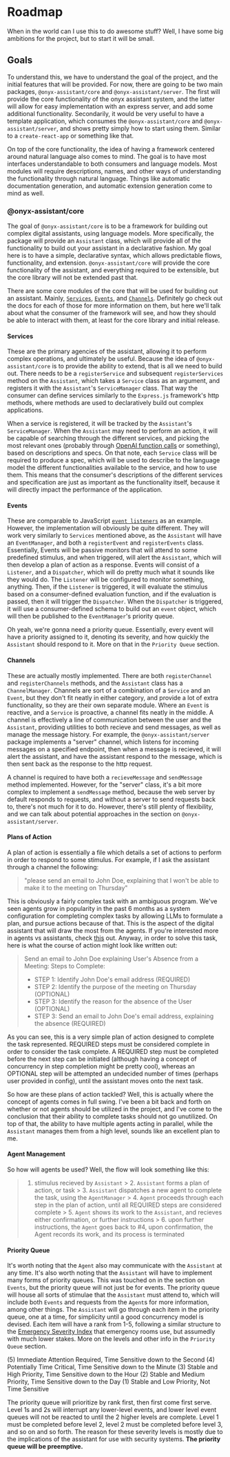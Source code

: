 # Roadmap

When in the world can I use this to do awesome stuff? Well, I have some big ambitions for the project, but to start it will be small.

## Goals

To understand this, we have to understand the goal of the project, and the initial features that will be provided. For now, there are going to be two main packages, `@onyx-assistant/core` and `@onyx-assistant/server`. The first will provide the core functionality of the onyx assistant system, and the latter will allow for easy implementation with an express server, and add some additional functionality. Secondarily, it would be very useful to have a template application, which consumes the `@onyx-assistant/core` and `@onyx-assistant/server`, and shows pretty simply how to start using them. Similar to a `create-react-app` or something like that.

On top of the core functionality, the idea of having a framework centered around natural language also comes to mind. The goal is to have most interfaces understandable to both consumers and language models. Most modules will require descriptions, names, and other ways of understanding the functionality through natural language. Things like automatic documentation generation, and automatic extension generation come to mind as well.

### @onyx-assistant/core

The goal of `@onyx-assistant/core` is to be a framework for building out complex digital assistants, using language models. More specifically, the package will provide an `Assistant` class, which will provide all of the functionality to build out your assistant in a declarative fashion. My goal here is to have a simple, declarative syntax, which allows predictable flows, functionality, and extension. `@onyx-assistant/core` will provide the core functionality of the assistant, and everything required to be extensible, but the core library will not be extended past that.

There are some core modules of the core that will be used for building out an assistant. Mainly, [`Services`](https://github.com/AidanTilgner/GPT-Assistant/blob/master/documentation/Services.md), [`Events`](https://github.com/AidanTilgner/GPT-Assistant/blob/master/documentation/Events.md), and [`Channels`](https://github.com/AidanTilgner/GPT-Assistant/blob/master/documentation/Channels.md). Definitely go check out the docs for each of those for more information on them, but here we'll talk about what the consumer of the framework will see, and how they should be able to interact with them, at least for the core library and initial release.

#### Services

These are the primary agencies of the assistant, allowing it to perform complex operations, and ultimately be useful. Because the idea of `@onyx-assistant/core` is to provide the ability to extend, that is all we need to build out. There needs to be a `registerService` and subsequent `registerServices` method on the `Assistant`, which takes a `Service` class as an argument, and registers it with the `Assistant`'s `ServiceManager` class. That way the consumer can define services similarly to the `Express.js` framework's http methods, where methods are used to declaratively build out complex applications.

When a service is registered, it will be tracked by the `Assistant`'s `ServiceManager`. When the `Assistant` may need to perform an action, it will be capable of searching through the different services, and picking the most relevant ones (probably through [OpenAI function calls](https://platform.openai.com/docs/api-reference/chat/create#chat/create-functions) or something), based on descriptions and specs. On that note, each `Service` class will be required to produce a spec, which will be used to describe to the language model the different functionalities available to the service, and how to use them. This means that the consumer's descriptions of the different services and specification are just as important as the functionality itself, because it will directly impact the performance of the application.

#### Events

These are comparable to JavaScript [`event listeners`](https://blog.webdevsimplified.com/2022-01/event-listeners/) as an example. However, the implementation will obviously be quite different. They will work very similarly to `Services` mentioned above, as the `Assistant` will have an `EventManager`, and both a `registerEvent` and `registerEvents` class. Essentially, Events will be passive monitors that will attend to some predefined stimulus, and when triggered, will alert the `Assistant`, which will then develop a plan of action as a response. Events will consist of a `Listener`, and a `Dispatcher`, which will do pretty much what it sounds like they would do. The `Listener` will be configured to monitor something, anything. Then, if the `Listener` is triggered, it will evaluate the stimulus based on a consumer-defined evaluation function, and if the evaluation is passed, then it will trigger the `Dispatcher`. When the `Dispatcher` is triggered, it will use a consumer-defined schema to build out an `event` object, which will then be published to the `EventManager`'s priority queue.

Oh yeah, we're gonna need a priority queue. Essentially, every event will have a priority assigned to it, denoting its severity, and how quickly the `Assistant` should respond to it. More on that in the `Priority Queue` section.

#### Channels

These are actually mostly implemented. There are both `registerChannel` and `registerChannels` methods, and the `Assistant` class has a `ChannelManager`. Channels are sort of a combination of a `Service` and an `Event`, but they don't fit neatly in either category, and provide a lot of extra functionality, so they are their own separate module. Where an `Event` is reactive, and a `Service` is proactive, a channel fits neatly in the middle. A channel is effectively a line of communication between the user and the `Assistant`, providing utilities to both recieve and send messages, as well as manage the message history. For example, the `@onyx-assistant/server` package implements a "server" channel, which listens for incoming messages on a specified endpoint, then when a message is recieved, it will alert the assistant, and have the assistant respond to the message, which is then sent back as the response to the http request.

A channel is required to have both a `recieveMessage` and `sendMessage` method implemented. However, for the "server" class, it's a bit more complex to implement a `sendMessage` method, because the web server by default responds to requests, and without a server to send requests back to, there's not much for it to do. However, there's still plenty of flexibility, and we can talk about potential approaches in the section on `@onyx-assistant/server`.

#### Plans of Action

A plan of action is essentially a file which details a set of actions to perform in order to respond to some stimulus. For example, if I ask the assistant through a channel the following:

> "please send an email to John Doe, explaining that I won't be able to make it to the meeting on Thursday"

This is obviously a fairly complex task with an ambiguous program. We've seen agents grow in popularity in the past 6 months as a system configuration for completing complex tasks by allowing LLMs to formulate a plan, and pursue actions because of that. This is the aspect of the digital assistant that will draw the most from the agents. If you're interested more in agents vs assistants, check [this](https://github.com/AidanTilgner/Onyx-Assistant#agents-vs-assistants) out. Anyway, in order to solve this task, here is what the course of action might look like written out:

> Send an email to John Doe explaining User's Absence from a Meeting:
> Steps to Complete:
>
> - STEP 1: Identify John Doe's email address (REQUIRED)
> - STEP 2: Identify the purpose of the meeting on Thursday (OPTIONAL)
> - STEP 3: Identify the reason for the absence of the User (OPTIONAL)
> - STEP 3: Send an email to John Doe's email address, explaining the absence (REQUIRED)

As you can see, this is a very simple plan of action designed to complete the task represented. REQUIRED steps must be considered complete in order to consider the task complete. A REQUIRED step must be completed before the next step can be initiated (although having a concept of concurrency in step completion might be pretty cool), whereas an OPTIONAL step will be attempted an undecided number of times (perhaps user provided in config), until the assistant moves onto the next task.

So how are these plans of action tackled? Well, this is actually where the concept of agents comes in full swing. I've been a bit back and forth on whether or not agents should be utilized in the project, and I've come to the conclusion that their ability to complete tasks should not go unutilized. On top of that, the ability to have multiple agents acting in parallel, while the `Assistant` manages them from a high level, sounds like an excellent plan to me.

#### Agent Management

So how will agents be used? Well, the flow will look something like this:

> 1. stimulus recieved by `Assistant` > 2. `Assistant` forms a plan of action, or task > 3. `Assistant` dispatches a new agent to complete the task, using the `AgentManager` > 4. `Agent` proceeds through each step in the plan of action, until all REQUIRED steps are considered complete > 5. `Agent` shows its work to the `Assistant`, and recieves either confirmation, or further instructions > 6. upon further instructions, the `Agent` goes back to #4, upon confirmation, the Agent records its work, and its process is terminated

#### Priority Queue

It's worth noting that the `Agent` also may communicate with the `Assistant` at any time. It's also worth noting that the `Assistant` will have to implement many forms of priority queues. This was touched on in the section on `Events`, but the priority queue will not just be for events. The priority queue will house all sorts of stimulae that the `Assistant` must attend to, which will include both `Events` and requests from the `Agent`s for more information, among other things. The `Assistant` will go through each item in the priority queue, one at a time, for simplicity until a good concurrency model is devised. Each item will have a rank from 1-5, following a similar structure to the [Emergency Severity Index](https://en.wikipedia.org/wiki/Emergency_Severity_Index) that emergency rooms use, but assumedly with much lower stakes. More on the levels and other info in the `Priority Queue` section.

(5) Immediate Attention Required, Time Sensitive down to the Second
(4) Potentially Time Critical, Time Sensitive down to the Minute
(3) Stable and High Priority, Time Sensitive down to the Hour
(2) Stable and Medium Priority, Time Sensitive down to the Day
(1) Stable and Low Priority, Not Time Sensitive

The priority queue will prioritize by rank first, then first come first serve. Level 1s and 2s will interrupt any lower-level events, and lower level event queues will not be reacted to until the 2 higher levels are complete. Level 1 must be completed before level 2, level 2 must be completed before level 3, and so on and so forth. The reason for these severity levels is mostly due to the implications of the assistant for use with security systems. **The priority queue will be preemptive.**
